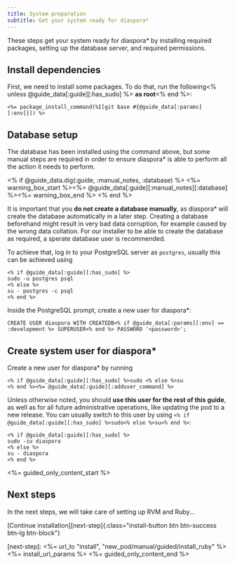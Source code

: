 ```yaml
---
title: System preparation
subtitle: Get your system ready for diaspora*
---
```


These steps get your system ready for diaspora\* by installing required packages, setting up the database server, and required permissions.

## Install dependencies

First, we need to install some packages. To do that, run the following<% unless @guide_data[:guide][:has_sudo] %> **as root**<% end %>:

~~~
<%= package_install_command(%I[git base #{@guide_data[:params][:env]}]) %>
~~~

## Database setup

The database has been installed using the command above, but some manual steps are required in order to ensure diaspora\* is able to perform all the action it needs to perform.

<% if @guide_data.dig(:guide, :manual_notes, :database) %>
<%= warning_box_start %><%= @guide_data[:guide][:manual_notes][:database] %><%= warning_box_end %>
<% end %>

It is important that you **do not create a database manually**, as diaspora\* will create the database automatically in a later step. Creating a database beforehand might result in very bad data corruption, for example caused by the wrong data collation. For our installer to be able to create the database as required, a sperate database user is recommended.

To achieve that, log in to your PostgreSQL server as `postgres`, usually this can be achieved using

~~~
<% if @guide_data[:guide][:has_sudo] %>
sudo -u postgres psql
<% else %>
su - postgres -c psql
<% end %>
~~~

Inside the PostgreSQL prompt, create a new user for diaspora\*:

~~~
CREATE USER diaspora WITH CREATEDB<% if @guide_data[:params][:env] == :development %> SUPERUSER<% end %> PASSWORD '<password>';
~~~

## Create system user for diaspora\*

Create a new user for diaspora\* by running

~~~
<% if @guide_data[:guide][:has_sudo] %>sudo <% else %>su
<% end %><%= @guide_data[:guide][:adduser_command] %>

~~~

Unless otherwise noted, you should **use this user for the rest of this guide**, as well as for all future administrative operations, like updating the pod to a new release.
You can usually switch to this user by using `<% if @guide_data[:guide][:has_sudo] %>sudo<% else %>su<% end %>`:

~~~
<% if @guide_data[:guide][:has_sudo] %>
sudo -iu diaspora
<% else %>
su - diaspora
<% end %>
~~~

<%= guided_only_content_start %>
## Next steps

In the next steps, we will take care of setting up RVM and Ruby...

[Continue installation][next-step]{:class="install-button btn btn-success btn-lg btn-block"}

[next-step]: <%= url_to "install", "new_pod/manual/guided/install_ruby" %><%= install_url_params %>
<%= guided_only_content_end %>

